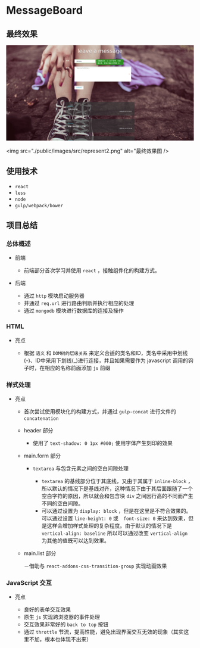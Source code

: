 # MessageBoard

## 最终效果

<img src="./public/images/src/represent1.png" alt="最终效果图" />

<img src="./public/images/src/represent2.png" alt="最终效果图 />

## 使用技术

- `react`
- `less`
- `node`
- `gulp/webpack/bower`

## 项目总结

### 总体概述

- 前端

    - 前端部分首次学习并使用 `react` ，接触组件化的构建方式。

- 后端

    - 通过 `http` 模块启动服务器
    - 并通过 `req.url` 进行路由判断并执行相应的处理
    - 通过 `mongodb` 模块进行数据库的连接及操作

### HTML

- 亮点

    - 根据 `语义` 和 `DOM树的层级关系` 来定义合适的类名和ID，类名中采用中划线(-)、ID中采用下划线(_)进行连接，并且如果需要作为 javascript 调用的钩子时，在相应的名称前面添加 `js` 前缀

### 样式处理

- 亮点

    - 首次尝试使用模块化的构建方式，并通过 `gulp-concat` 进行文件的 `concatenation`

    - header 部分
    
        - 使用了 `text-shadow: 0 1px #000;` 使用字体产生刻印的效果
        
    - main.form 部分
    
        - `textarea` 与包含元素之间的空白间隙处理
        
            - `textarea` 的基线部分位于其底线，又由于其属于 `inline-block` ，所以默认的情况下是基线对齐，这种情况下由于其后面跟随了一个空白字符的原因，所以就会和包含块 `div` 之间因行高的不同而产生不同的空白间隙。
            - 可以通过设置为 `display: block` ，但是在这里是不符合效果的。可以通过设置 `line-height: 0` 或　`font-size: 0` 来达到效果，但是这样会增加样式处理的复杂程度。由于默认的情况下是 `vertical-align: baseline` 所以可以通过改变 `vertical-align` 为其他的值既可以达到效果。
        
    - main.list 部分
    
        －借助与 `react-addons-css-transition-group` 实现动画效果
        
### JavaScript 交互

- 亮点

    - 良好的表单交互效果
    - 原生 `js` 实现跨浏览器的事件处理
    - 交互效果非常好的 `back to top` 按钮
    - 通过 `throttle` 节流，提高性能，避免出现界面交互无效的现象（其实这里不加，根本也体现不出来）
